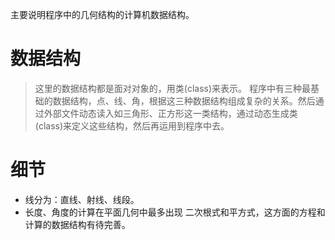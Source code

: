 主要说明程序中的几何结构的计算机数据结构。

# 数据结构 #

> 这里的数据结构都是面对对象的，用类(class)来表示。
> 程序中有三种最基础的数据结构，点、线、角，根据这三种数据结构组成复杂的关系。然后通过外部文件动态读入如三角形、正方形这一类结构，通过动态生成类(class)来定义这些结构，然后再运用到程序中去。


# 细节 #

  * 线分为：直线、射线、线段。
  * 长度、角度的计算在平面几何中最多出现 二次根式和平方式，这方面的方程和计算的数据结构有待完善。